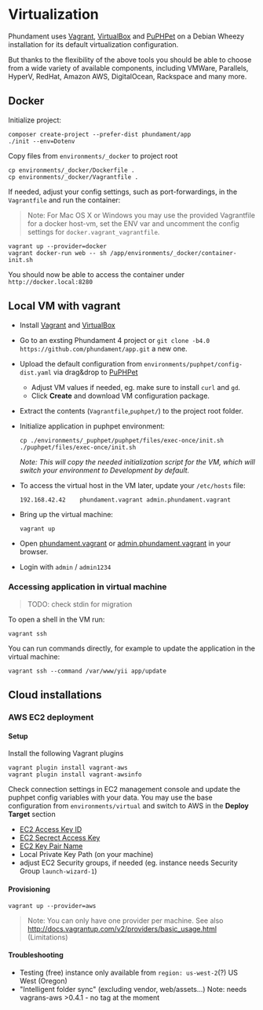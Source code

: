 Virtualization
==============

Phundament uses [Vagrant](https://www.vagrantup.com), [VirtualBox](https://www.virtualbox.org) and [PuPHPet](https://puphpet.com) on a Debian Wheezy installation for its default virtualization configuration.

But thanks to the flexibility of the above tools you should be able to choose from a wide variety of available components, including VMWare, Parallels, HyperV, RedHat, Amazon AWS, DigitalOcean, Rackspace and many more.

Docker
------

Initialize project:

    composer create-project --prefer-dist phundament/app
    ./init --env=Dotenv

Copy files from `environments/_docker` to project root

    cp environments/_docker/Dockerfile .
    cp environments/_docker/Vagrantfile .

If needed, adjust your config settings, such as port-forwardings, in the `Vagrantfile` and run the container:

> Note: For Mac OS X or Windows you may use the provided Vagrantfile for a docker host-vm, set the ENV var and uncomment the config settings for `docker.vagrant_vagrantfile`.

    vagrant up --provider=docker
    vagrant docker-run web -- sh /app/environments/_docker/container-init.sh

You should now be able to access the container under `http://docker.local:8280`



Local VM with vagrant
---------------------

- Install [Vagrant](https://www.vagrantup.com) and [VirtualBox](https://www.virtualbox.org)
- Go to an exsting Phundament 4 project or `git clone -b4.0 https://github.com/phundament/app.git` a new one.
- Upload the default configuration from `environments/puphpet/config-dist.yaml` via drag&drop to [PuPHPet](https://puphpet.com/)
  - Adjust VM values if needed, eg. make sure to install `curl` and `gd`.
  - Click **Create** and download VM configuration package.
- Extract the contents (`Vagrantfile`,`puphpet/`) to the project root folder.
- Initialize application in puphpet environment:

    ```
    cp ./environments/_puphpet/puphpet/files/exec-once/init.sh ./puphpet/files/exec-once/init.sh
    ```

    *Note: This will copy the needed initialization script for the VM, which will switch your environment to _Development_ by default.*
- To access the virtual host in the VM later, update your `/etc/hosts` file:

    ```
    192.168.42.42    phundament.vagrant admin.phundament.vagrant
    ```
- Bring up the virtual machine:

    ```
    vagrant up
    ```
- Open [phundament.vagrant](http://phundament.vagrant) or [admin.phundament.vagrant](http://admin.phundament.vagrant) in your browser.
- Login with `admin` / `admin1234`


### Accessing application in virtual machine

> TODO: check stdin for migration

To open a shell in the VM run:

```
vagrant ssh
```

You can run commands directly, for example to update the application in the virtual machine:

```
vagrant ssh --command /var/www/yii app/update
```


Cloud installations
-------------------

### AWS EC2 deployment

#### Setup

Install the following Vagrant plugins

    vagrant plugin install vagrant-aws
    vagrant plugin install vagrant-awsinfo

Check connection settings in EC2 management console and update the puphpet config variables with your data.
You may use the base configuration from `environments/virtual` and switch to AWS in the **Deploy Target** section

  * [EC2 Access Key ID](https://console.aws.amazon.com/iam/home?#security_credential)
  * [EC2 Secrect Access Key](https://portal.aws.amazon.com/gp/aws/securityCredentials?)
  * [EC2 Key Pair Name](https://console.aws.amazon.com/ec2/v2/home?#KeyPairs:)
  * Local Private Key Path (on your machine)
  * adjust EC2 Security groups, if needed (eg. instance needs Security Group `launch-wizard-1`)

#### Provisioning

    vagrant up --provider=aws

> Note: You can only have one provider per machine.
> See also http://docs.vagrantup.com/v2/providers/basic_usage.html (Limitations)

#### Troubleshooting

  * Testing (free) instance only available from `region: us-west-2`(?) US West (Oregon)
  * "Intelligent folder sync" (excluding vendor, web/assets...) Note: needs vagrans-aws >0.4.1 - no tag at the moment

